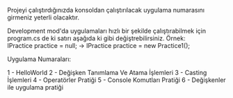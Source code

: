 Projeyi çalıştırdığınızda konsoldan çalıştırılacak uygulama numarasını girmeniz yeterli olacaktır.

Development mod'da uygulamaları hızlı bir şekilde çalıştırabilmek için program.cs de ki satırı aşağıda ki gibi değiştrebilirsiniz.
Örnek:  
IPractice practice = null; -> IPractice practice = new Practice1();

Uygulama Numaraları:

  1 - HelloWorld
  2 - Değişken Tanımlama Ve Atama İşlemleri
  3 - Casting İşlemleri
  4 - Operatörler Pratiği
  5 - Console Komutları Pratiği
  6 - Değişkenler ile uygulama pratiği
